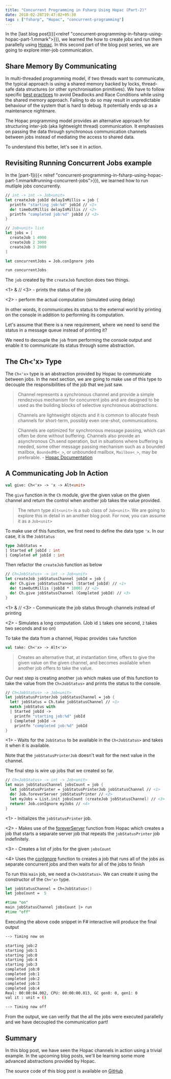```yaml
---
title: "Concurrent Programming in Fsharp Using Hopac (Part-2)"
date: 2018-02-28T19:47:02+05:30
tags : ["fsharp", "Hopac", "concurrent-programming"]
---
```


In the [last blog post]({{<relref "concurrent-programming-in-fsharp-using-hopac-part-1.mmark">}}), we learned the how to create jobs and run them parallelly using [Hopac](https://github.com/hopac/Hopac). In this second part of the blog post series, we are going to explore inter-job communication.

## Share Memory By Communicating

In multi-threaded programming model, if two threads want to communicate, the typical approach is using a shared memory backed by locks, thread-safe data structures (or other synchronisation primitives). We have to follow specific [best practices](https://docs.microsoft.com/en-us/dotnet/standard/threading/managed-threading-best-practices) to avoid Deadlocks and Race Conditions while using the shared memory approach. Failing to do so may result in unpredictable behaviour of the system that is hard to debug. It potentially ends up as a maintenance nightmare.

The Hopac programming model provides an alternative approach for structuring inter-job (aka lightweight thread) communication. It emphasises on passing the data through synchronous communication channels between jobs instead of mediating the access to shared data.

To understand this better, let's see it in action.


## Revisiting Running Concurrent Jobs example

In the [part-1]({{< relref "concurrent-programming-in-fsharp-using-hopac-part-1.mmark#running-concurrent-jobs">}}), we learned how to run mutliple jobs concurrently.


```fsharp
// int -> int -> Job<unit>
let createJob jobId delayInMillis = job {
  printfn "starting job:%d" jobId // <1>
  do! timeOutMillis delayInMillis // <2>
  printfn "completed job:%d" jobId // <3>
}

// Job<unit> list
let jobs = [
  createJob 1 4000
  createJob 2 3000
  createJob 3 2000
]

let concurrentJobs = Job.conIgnore jobs

run concurrentJobs
```

The `job` created by the `createJob` function does two things.

<1> & // <3> - prints the status of the job

<2> - perform the actual computation (simulated using delay)

In other words, it communicates its status to the external world by printing on the console in addition to performing its computation.

Let's assume that there is a new requirement, where we need to send the status in a message queue instead of printing it?

We need to decouple the `job` from performing the console output and enable it to communicate its status through some abstraction.


## The Ch<'x> Type

The `Ch<'x>` type is an abstraction provided by Hopac to communicate between jobs. In the next section, we are going to make use of this type to decouple the responsibilities of the job that we just saw.

> Channel represents a synchronous channel and provide a simple rendezvous mechanism for concurrent jobs and are designed to be used as the building blocks of selective synchronous abstractions.

> Channels are lightweight objects and it is common to allocate fresh channels for short-term, possibly even one-shot, communications.

> Channels are optimized for synchronous message passing, which can often be done without buffering. Channels also provide an asynchronous Ch.send operation, but in situations where buffering is needed, some other message passing mechanism such as a bounded mailbox, `BoundedMb<_>`, or unbounded mailbox, `Mailbox<_>`, may be preferable. - [Hopac Documentation](https://hopac.github.io/Hopac/Hopac.html#def:type%20Hopac.Ch)



## A Communicating Job In Action

```fsharp
val give: Ch<'x> -> 'x -> Alt<unit>
```

The `give` function in the `Ch` module, give the given value on the given channel and return the control when another job takes the value provided.

> The return type `Alt<unit>` is a sub class of `Job<unit>`. We are going to explore this in detail in an another blog post. For now, you can assume it as a `Job<unit>`

To make use of this function, we first need to define the data type `'x`. In our case, it is the `JobStatus`

```fsharp
type JobStatus =
| Started of jobId : int
| Completed of jobId : int
```

Then refactor the `createJob` function as below


```fsharp
// Ch<JobStatus> -> int -> Job<unit>
let createJob jobStatusChannel jobId = job {
  do! Ch.give jobStatusChannel (Started jobId) // <1>
  do! timeOutMillis (jobId * 1000) // <2>
  do! Ch.give jobStatusChannel (Completed jobId) // <3>
}
```

<1> & // <3> - Communicate the job status through channels instead of printing

<2> - Simulates a long computation. (Job id `1` takes one second, `2` takes two seconds and so on)

To take the data from a channel, Hopac provides `take` function

```fsharp
val take: Ch<'x> -> Alt<'x>
```
> Creates an alternative that, at instantiation time, offers to give the given value on the given channel, and becomes available when another job offers to take the value.

Our next step is creating another `job` which makes use of this function to take the value from the `Ch<JobStatus>` and prints the status to the console.


```fsharp
// Ch<JobStatus> -> Job<unit>
let jobStatusPrinterJob jobStatusChannel = job {
  let! jobStatus = Ch.take jobStatusChannel // <1>
  match jobStatus with
  | Started jobId ->
    printfn "starting job:%d" jobId
  | Completed jobId ->
    printfn "completed job:%d" jobId
}
```

<1> - Waits for the `JobStatus` to be available in the `Ch<JobStatus>` and takes it when it is available.

Note that the `jobStatusPrinterJob` doesn't wait for the next value in the channel.

The final step is wire up jobs that we created so far.


```fsharp
// Ch<JobStatus> -> int -> Job<unit>
let main jobStatusChannel jobsCount = job {
  let jobStatusPrinter = jobStatusPrinterJob jobStatusChannel // <1>
  do! Job.foreverServer jobStatusPrinter // <2>
  let myJobs = List.init jobsCount (createJob jobStatusChannel) // <3>
  return! Job.conIgnore myJobs // <4>
}
```

<1> - Initializes the `jobStatusPrinter` job.

<2> - Makes use of the [foreverServer](https://hopac.github.io/Hopac/Hopac.html#def:val%20Hopac.Job.foreverServer) function from Hopac which creates a job that starts a separate server job that repeats the `jobStatusPrinter` job indefinitely.

<3> - Creates a list of jobs for the given `jobsCount`

<4> Uses the [conIgnore](https://hopac.github.io/Hopac/Hopac.html#def:val%20Hopac.Job.conIgnore) function to creates a job that runs all of the jobs as separate concurrent jobs and then waits for all of the jobs to finish

To run this `main` job, we need a `Ch<JobStatus>`. We can create it using the constructor of the `Ch<'x>` type.

```fsharp
let jobStatusChannel = Ch<JobStatus>()
let jobsCount =  5

#time "on"
main jobStatusChannel jobsCount |> run
#time "off"
```

Executing the above code snippet in F# interactive will produce the final output

```bash
--> Timing now on

starting job:2
starting job:1
starting job:0
starting job:4
starting job:3
completed job:0
completed job:1
completed job:2
completed job:3
completed job:4
Real: 00:00:04.002, CPU: 00:00:00.013, GC gen0: 0, gen1: 0
val it : unit = ()

--> Timing now off
```

From the output, we can verify that the all the jobs were executed parallelly and we have decoupled the communication part!


## Summary

In this blog post, we have seen the Hopac channels in action using a trivial example. In the upcoming blog posts, we'll be learning some more advanced abstractions provided by Hopac.

The source code of this blog post is available on [GitHub](https://github.com/demystifyfp/BlogSamples/tree/0.3/fsharp/HopacSeries/Part2)
